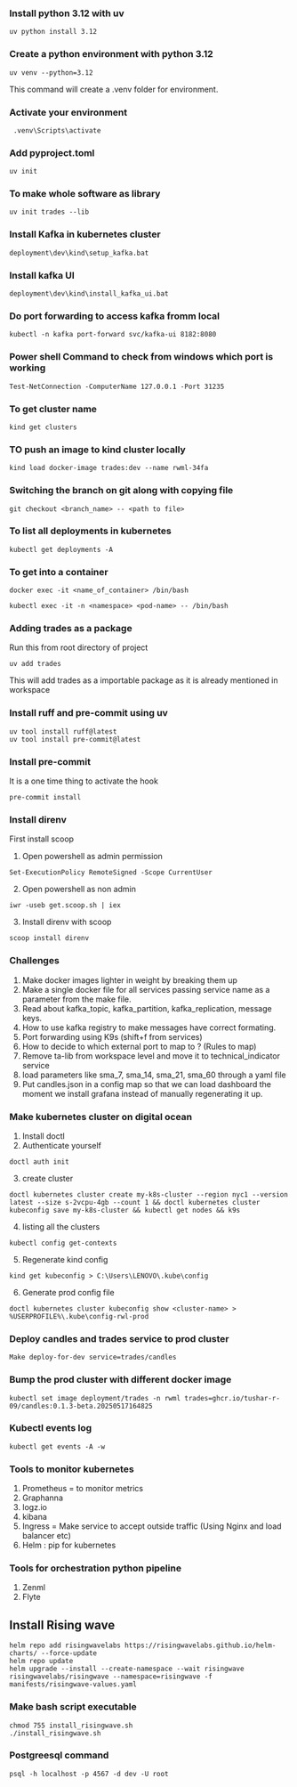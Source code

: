### Install python 3.12 with uv
```
uv python install 3.12

```

### Create a python environment with python 3.12

```
uv venv --python=3.12

```
This command will create a .venv folder for environment.

### Activate your environment

```
 .venv\Scripts\activate

```

### Add pyproject.toml

```
uv init

```

### To make whole software as library

```
uv init trades --lib

```

### Install Kafka in kubernetes cluster

```
deployment\dev\kind\setup_kafka.bat

```

### Install kafka UI

```
deployment\dev\kind\install_kafka_ui.bat

```
### Do port forwarding to access kafka fromm local 

```
kubectl -n kafka port-forward svc/kafka-ui 8182:8080

```

### Power shell Command to check from windows which port is working

```
Test-NetConnection -ComputerName 127.0.0.1 -Port 31235
```

### To get cluster name
 ```
 kind get clusters
 ```
 ### TO push an image to kind cluster locally
 ```
 kind load docker-image trades:dev --name rwml-34fa
 ```

 ### Switching the branch on git along with copying file
 ```
 git checkout <branch_name> -- <path to file>
 ```

 ### To list all deployments in kubernetes
 ```
 kubectl get deployments -A
 ```

 ### To get into a container
 ```
 docker exec -it <name_of_container> /bin/bash

 kubectl exec -it -n <namespace> <pod-name> -- /bin/bash
 ```

 ### Adding trades as a package
Run this from root directory of project
 ```
 uv add trades
```
This will add trades as a importable package as it is already mentioned in workspace

### Install ruff and pre-commit using uv
```
uv tool install ruff@latest
uv tool install pre-commit@latest

```

### Install pre-commit 
It is a one time thing to activate the hook
```
pre-commit install

```

### Install direnv

First install scoop

1. Open powershell as admin permission

```
Set-ExecutionPolicy RemoteSigned -Scope CurrentUser
```
2. Open powershell as non admin
```
iwr -useb get.scoop.sh | iex
```
3. Install direnv with scoop
```
scoop install direnv
```

### Challenges
1. Make docker images lighter in weight by breaking them up
2. Make a single docker file for all services passing service name as a parameter from the make file.
3. Read about kafka_topic, kafka_partition, kafka_replication, message keys.
4. How to use kafka registry to make messages have correct formating.
5. Port forwarding using K9s (shift+f from services)
6. How to decide to which external port to map to ? (Rules to map)
7. Remove ta-lib from workspace level and move it to technical_indicator service
8. load parameters like sma_7, sma_14, sma_21, sma_60 through a yaml file
9. Put candles.json in a config map so that we can load dashboard the moment we install grafana instead of manually regenerating it up.

### Make kubernetes cluster on digital ocean
1. Install doctl
2. Authenticate yourself
```
doctl auth init
```
3. create cluster
```
doctl kubernetes cluster create my-k8s-cluster --region nyc1 --version latest --size s-2vcpu-4gb --count 1 && doctl kubernetes cluster kubeconfig save my-k8s-cluster && kubectl get nodes && k9s
```

4. listing all the clusters
```
kubectl config get-contexts
```

5. Regenerate kind config 
```
kind get kubeconfig > C:\Users\LENOVO\.kube\config
```
6. Generate prod config file
```
doctl kubernetes cluster kubeconfig show <cluster-name> > %USERPROFILE%\.kube\config-rwl-prod

```

### Deploy candles and trades service to prod cluster 

```
Make deploy-for-dev service=trades/candles
```
### Bump the prod cluster with different docker image

```
kubectl set image deployment/trades -n rwml trades=ghcr.io/tushar-r-09/candles:0.1.3-beta.20250517164825
```

### Kubectl events log
```
kubectl get events -A -w
```

### Tools to monitor kubernetes
1. Prometheus = to monitor metrics
2. Graphanna
3. logz.io
4. kibana
5. Ingress = Make service to accept outside traffic (Using Nginx and load balancer etc)
6. Helm : pip for kubernetes

### Tools for orchestration python pipeline

1. Zenml
2. Flyte

## Install Rising wave

```
helm repo add risingwavelabs https://risingwavelabs.github.io/helm-charts/ --force-update
helm repo update
helm upgrade --install --create-namespace --wait risingwave risingwavelabs/risingwave --namespace=risingwave -f manifests/risingwave-values.yaml 
```

### Make bash script executable
```
chmod 755 install_risingwave.sh 
./install_risingwave.sh 
```

### Postgreesql command
```
psql -h localhost -p 4567 -d dev -U root
```